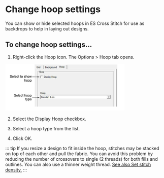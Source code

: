 # Change hoop settings

You can show or hide selected hoops in ES Cross Stitch for use as backdrops to help in laying out designs.

## To change hoop settings...

1. Right-click the Hoop icon. The Options > Hoop tab opens.

![cross-stitch_essentials00021.png](assets/cross-stitch_essentials00021.png)

2. Select the Display Hoop checkbox.

3. Select a hoop type from the list.

4. Click OK.

::: tip
If you resize a design to fit inside the hoop, stitches may be stacked on top of each other and pull the fabric. You can avoid this problem by reducing the number of crossovers to single (2 threads) for both fills and outlines. You can also use a thinner weight thread. [See also Set stitch density.](../cross-stitch_digitizing/Set_stitch_density)
:::
